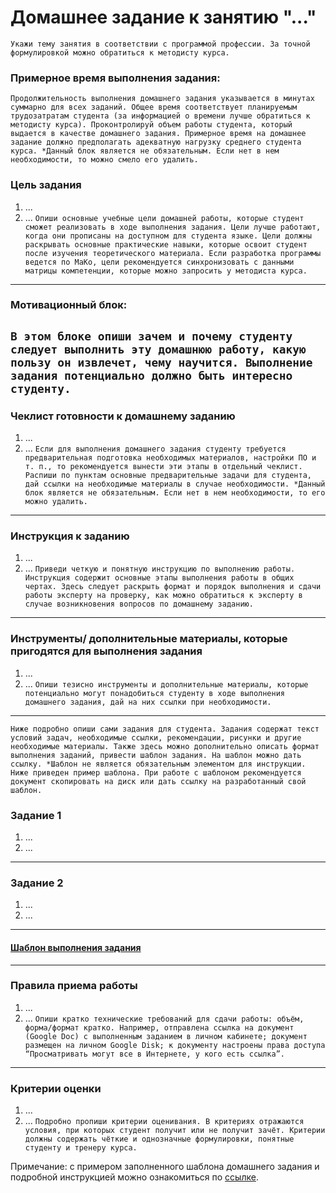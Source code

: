 # Домашнее задание к занятию "..."
`Укажи тему занятия в соответствии с программой профессии. За точной формулировкой можно обратиться к методисту курса.`

### Примерное время выполнения задания:
`Продолжительность выполнения домашнего задания указывается в минутах суммарно для всех заданий. Общее время соответствует планируемым трудозатратам студента (за информацией о времени лучше обратиться к методисту курса). Проконтролируй объем работы студента, который выдается в качестве домашнего задания. Примерное время на домашнее задание должно предполагать адекватную нагрузку среднего студента курса. *Данный блок является не обязательным. Если нет в нем необходимости, то можно смело его удалить.`

### Цель задания

1. ...
2. ...
`Опиши основные учебные цели домашней работы, которые студент сможет реализовать в ходе выполнения задания. Цели лучше работают, когда они прописаны на доступном для студента языке. Цели должны раскрывать основные практические навыки, которые освоит студент после изучения теоретического материала. Если разработка программы ведется по МаКо, цели рекомендуется синхронизовать с данными матрицы компетенции, которые можно запросить у методиста курса.`
------

### Мотивационный блок:
`В этом блоке опиши зачем и почему студенту следует выполнить эту домашнюю работу, какую пользу он извлечет, чему научится. Выполнение задания потенциально должно быть интересно студенту.`
------

### Чеклист готовности к домашнему заданию

1. ...
2. ...
`Если для выполнения домашнего задания студенту требуется предварительная подготовка необходимых материалов, настройки ПО и т. п., то рекомендуется вынести эти этапы в отдельный чеклист. Распиши по пунктам основные предварительные задачи для студента, дай ссылки на необходимые материалы в случае необходимости. *Данный блок является не обязательным. Если нет в нем необходимости, то его можно удалить.`
------

### Инструкция к заданию

1. ...
2. ...
`Приведи четкую и понятную инструкцию по выполнению работы. Инструкция содержит основные этапы выполнения работы в общих чертах. Здесь следует раскрыть формат и порядок выполнения и сдачи работы эксперту на проверку, как можно обратиться к эксперту в случае возникновения вопросов по домашнему заданию.`
------

### Инструменты/ дополнительные материалы, которые пригодятся для выполнения задания

1. ...
2. ...
`Опиши тезисно инструменты и дополнительные материалы, которые потенциально могут понадобиться студенту в ходе выполнения домашнего задания, дай на них ссылки при необходимости.`
------
`Ниже подробно опиши сами задания для студента. Задания содержат текст условий задач, необходимые ссылки, рекомендации, рисунки и другие необходимые материалы. Также здесь можно дополнительно описать формат выполнения заданий, привести шаблон задания. На шаблон можно дать ссылку. *Шаблон не является обязательным элементом для инструкции. Ниже приведен пример шаблона. При работе с шаблоном рекомендуется документ скопировать на диск или дать ссылку на разработанный свой шаблон.`

### Задание 1

1. ...
2. ...

------

### Задание 2

1. ...
2. ...

------

#### [Шаблон выполнения задания](https://docs.google.com/document/d/1youKpKm_JrC0UzDyUslIZW2E2bIv5OVlm_TQDvH5Pvs/edit)

------

### Правила приема работы

1. ...
2. ...
`Опиши кратко технические требований для сдачи работы: объём, форма/формат кратко. Например, отправлена ссылка на документ (Google Doc) с выполненным заданием в личном кабинете; документ размещен на личном Google Disk; к документу настроены права доступа “Просматривать могут все в Интернете, у кого есть ссылка”.`
------

### Критерии оценки

1. ...
2. ...
`Подробно пропиши критерии оценивания. В критериях отражаются условия, при которых студент получит или не получит зачёт. Критерии должны содержать чёткие и однозначные формулировки, понятные студенту и тренеру курса.`

Примечание: с примером заполненного шаблона домашнего задания и подробной инструкцией можно ознакомиться по [ссылке](https://docs.google.com/document/d/13m07fqimLwzddcF6zyRrPjMO16RGynagzdO64-PMXuA/edit?usp=sharing).
